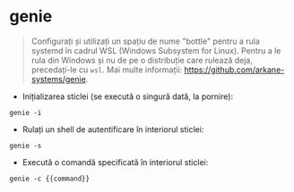 # genie

> Configurați și utilizați un spațiu de nume "bottle" pentru a rula systemd în cadrul WSL (Windows Subsystem for Linux).
> Pentru a le rula din Windows și nu de pe o distribuție care rulează deja, precedați-le cu `wsl`.
> Mai multe informații: <https://github.com/arkane-systems/genie>.

- Inițializarea sticlei (se execută o singură dată, la pornire):

`genie -i`

- Rulați un shell de autentificare în interiorul sticlei:

`genie -s`

- Execută o comandă specificată în interiorul sticlei:

`genie -c {{command}}`
